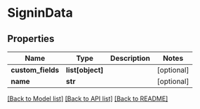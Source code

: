 # SigninData

## Properties
Name | Type | Description | Notes
------------ | ------------- | ------------- | -------------
**custom_fields** | **list[object]** |  | [optional] 
**name** | **str** |  | [optional] 

[[Back to Model list]](../README.md#documentation-for-models) [[Back to API list]](../README.md#documentation-for-api-endpoints) [[Back to README]](../README.md)


